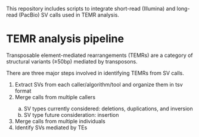 This repository includes scripts to integrate short-read (Illumina) and long-read (PacBio) SV calls used in TEMR analysis.

# TEMR analysis pipeline

Transposable element-mediated rearrangements (TEMRs) are a category of structural variants (&ge;50bp) mediated by transposons.

There are three major steps involved in identifying TEMRs from SV calls.
<ol>
  <li>Extract SVs from each caller/algorithm/tool and organize them in tsv format</li>
  <li>Merge calls from multiple callers</li>
  <ol style="list-style-type: lower-alpha">
    <li>SV types currently considered: deletions, duplications, and inversion</li>
    <li>SV type future consideration: insertion</li>
  </ol>
  <li>Merge calls from multiple individuals</li>
  <li>Identify SVs mediated by TEs</li>
</ol>
